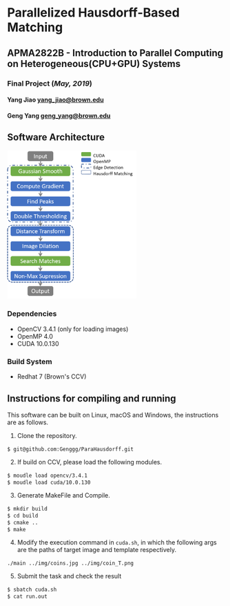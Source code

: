 # Parallelized Hausdorff-Based Matching
## APMA2822B - Introduction to Parallel Computing on Heterogeneous(CPU+GPU) Systems 
### Final Project (*May, 2019*)


#### Yang Jiao yang_jiao@brown.edu

#### Geng Yang   geng_yang@brown.edu

## Software Architecture
<img src="https://github.com/Genggg/ParaHausdorff/blob/master/flow.png" alt="drawing" width="300"/>


### Dependencies
- OpenCV 3.4.1 (only for loading images)
- OpenMP 4.0
- CUDA 10.0.130
### Build System
- Redhat 7 (Brown's CCV)


## Instructions for compiling and running
This software can be built on Linux, macOS and Windows, the instructions are as follows.
1. Clone the repository.
```
$ git@github.com:Genggg/ParaHausdorff.git
```
2. If build on CCV, please load the following modules.
```
$ moudle load opencv/3.4.1
$ moudle load cuda/10.0.130
```
3. Generate MakeFile and Compile.

```
$ mkdir build
$ cd build
$ cmake ..
$ make
```
4. Modify the execution command in ```cuda.sh```, in which the following args are the paths of target image and template respectively.
```
./main ../img/coins.jpg ../img/coin_T.png
```
5. Submit the task and check the result
```
$ sbatch cuda.sh
$ cat run.out
```
